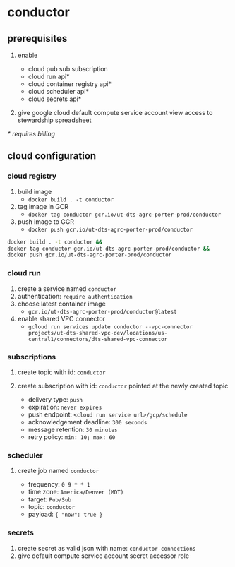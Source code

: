# conductor

## prerequisites

1. enable

   - cloud pub sub subscription
   - cloud run api\*
   - cloud container registry api\*
   - cloud scheduler api\*
   - cloud secrets api\*

1. give google cloud default compute service account view access to stewardship spreadsheet

_\* requires billing_

## cloud configuration

### cloud registry

1. build image
   - `docker build . -t conductor`
1. tag image in GCR
   - `docker tag conductor gcr.io/ut-dts-agrc-porter-prod/conductor`
1. push image to GCR
   - `docker push gcr.io/ut-dts-agrc-porter-prod/conductor`

```bash
docker build . -t conductor &&
docker tag conductor gcr.io/ut-dts-agrc-porter-prod/conductor &&
docker push gcr.io/ut-dts-agrc-porter-prod/conductor
```

### cloud run

1. create a service named `conductor`
1. authentication: `require authentication`
1. choose latest container image
   - `gcr.io/ut-dts-agrc-porter-prod/conductor@latest`
1. enable shared VPC connector
   - `gcloud run services update conductor --vpc-connector projects/ut-dts-shared-vpc-dev/locations/us-central1/connectors/dts-shared-vpc-connector`

### subscriptions

1. create topic with id: `conductor`
1. create subscription with id: `conductor` pointed at the newly created topic

   - delivery type: `push`
   - expiration: `never expires`
   - push endpoint: `<cloud run service url>/gcp/schedule`
   - acknowledgement deadline: `300 seconds`
   - message retention: `30 minutes`
   - retry policy: `min: 10; max: 60`

### scheduler

1. create job named `conductor`

   - frequency: `0 9 * * 1`
   - time zone: `America/Denver (MDT)`
   - target: `Pub/Sub`
   - topic: `conductor`
   - payload: `{ "now": true }`

### secrets

1. create secret as valid json with name: `conductor-connections`
1. give default compute service account secret accessor role
